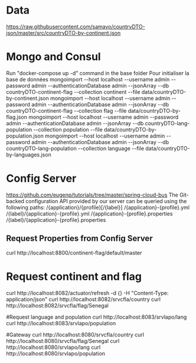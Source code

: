 # Data
https://raw.githubusercontent.com/samayo/countryDTO-json/master/src/countryDTO-by-continent.json

# Mongo and Consul
Run "docker-compose up -d" command in the base folder
Pour initialiser la base de données
mongoimport --host localhost --username admin --password admin  --authenticationDatabase admin --jsonArray  --db countryDTO-continent-flag --collection continent --file data/countryDTO-by-continent.json 
mongoimport --host localhost --username admin --password admin  --authenticationDatabase admin --jsonArray  --db countryDTO-continent-flag --collection flag --file data/countryDTO-by-flag.json
mongoimport --host localhost --username admin --password admin  --authenticationDatabase admin --jsonArray  --db countryDTO-lang-population --collection population --file data/countryDTO-by-population.json
mongoimport --host localhost --username admin --password admin  --authenticationDatabase admin --jsonArray  --db countryDTO-lang-population --collection language --file data/countryDTO-by-languages.json


# Config Server
https://github.com/eugenp/tutorials/tree/master/spring-cloud-bus
The Git-backed configuration API provided by our server can be queried using the following paths:
/{application}/{profile}[/{label}]
/{application}-{profile}.yml
/{label}/{application}-{profile}.yml
/{application}-{profile}.properties
/{label}/{application}-{profile}.properties

## Request Properties from Config Server
curl http://localhost:8800/continent-flag/default/master

# Request continent and flag
curl http://localhost:8082/actuator/refresh -d {} -H "Content-Type: application/json"
curl http://localhost:8082/srvcfla/country
curl http://localhost:8082/srvcfla/flag/Senegal

#Request language and population
 curl http://localhost:8083/srvlapo/lang
 curl http://localhost:8083/srvlapo/population
 
#Gateway
curl http://localhost:8080/srvcfla/country
curl http://localhost:8080/srvcfla/flag/Senegal
curl http://localhost:8080/srvlapo/lang
curl http://localhost:8080/srvlapo/population
